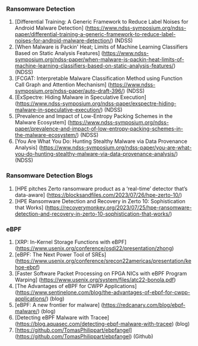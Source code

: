 ### Ransomware Detection

1. [Differential Training: A Generic Framework to Reduce Label Noises for Android Malware Detection] (https://www.ndss-symposium.org/ndss-paper/differential-training-a-generic-framework-to-reduce-label-noises-for-android-malware-detection/) (NDSS)
2. [When Malware is Packin' Heat; Limits of Machine Learning Classifiers Based on Static Analysis Features] (https://www.ndss-symposium.org/ndss-paper/when-malware-is-packin-heat-limits-of-machine-learning-classifiers-based-on-static-analysis-features/) (NDSS)
3. [FCGAT: Interpretable Malware Classification Method using Function Call Graph and Attention Mechanism] (https://www.ndss-symposium.org/ndss-paper/auto-draft-396/) (NDSS)
4. [ExSpectre: Hiding Malware in Speculative Execution] (https://www.ndss-symposium.org/ndss-paper/exspectre-hiding-malware-in-speculative-execution/) (NDSS)
5. [Prevalence and Impact of Low-Entropy Packing Schemes in the Malware Ecosystem] (https://www.ndss-symposium.org/ndss-paper/prevalence-and-impact-of-low-entropy-packing-schemes-in-the-malware-ecosystem/) (NDSS)
6. [You Are What You Do: Hunting Stealthy Malware via Data Provenance Analysis] (https://www.ndss-symposium.org/ndss-paper/you-are-what-you-do-hunting-stealthy-malware-via-data-provenance-analysis/) (NDSS)


### Ransomware Detection Blogs ###
1. [HPE pitches Zerto ransomware product as a ‘real-time’ detector that’s data-aware] (https://blocksandfiles.com/2023/07/26/hpe-zerto-10/)
2. [HPE Ransomware Detection and Recovery in Zerto 10: Sophistication that Works] (https://recoverymonkey.org/2023/07/25/hpe-ransomware-detection-and-recovery-in-zerto-10-sophistication-that-works/)


### eBPF

1. [XRP: In-Kernel Storage Functions with eBPF] (https://www.usenix.org/conference/osdi22/presentation/zhong)
2. [eBPF: The Next Power Tool of SREs] (https://www.usenix.org/conference/srecon22americas/presentation/kehoe-ebpf)
3. [Faster Software Packet Processing on FPGA NICs with eBPF Program Warping] (https://www.usenix.org/system/files/atc22-bonola.pdf)
4. [The Advantages of eBPF for CWPP Applications] (https://www.sentinelone.com/blog/the-advantages-of-ebpf-for-cwpp-applications/) (blog)
5. [eBPF: A new frontier for malware] (https://redcanary.com/blog/ebpf-malware/) (blog)
6. [Detecting eBPF Malware with Tracee] (https://blog.aquasec.com/detecting-ebpf-malware-with-tracee) (blog)
7. [https://github.com/TomasPhilippart/ebpfangel] (https://github.com/TomasPhilippart/ebpfangel) (Github)
